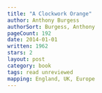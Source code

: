 ```yaml
---
title: "A Clockwork Orange"
author: Anthony Burgess
authorSort: Burgess, Anthony
pageCount: 192
date: 2014-01-01
written: 1962
stars: 2
layout: post
category: book
tags: read unreviewed
mapping: England, UK, Europe
---
```

